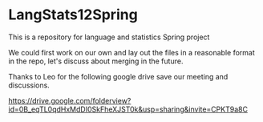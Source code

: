 LangStats12Spring
=================

This is a repository for language and statistics Spring project

We could first work on our own and lay out the files in a reasonable format in the repo, let's discuss about merging in the future.

Thanks to Leo for the following google drive save our meeting and discussions.

https://drive.google.com/folderview?id=0B_eqTL0qdHxMdDI0SkFheXJST0k&usp=sharing&invite=CPKT9a8C
